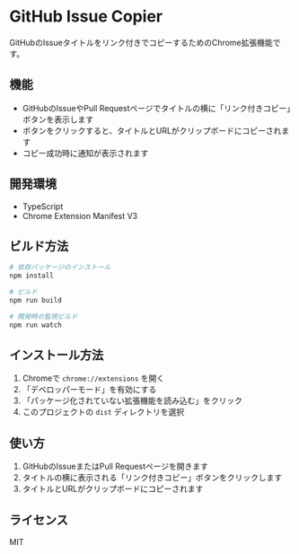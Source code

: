 # GitHub Issue Copier

GitHubのIssueタイトルをリンク付きでコピーするためのChrome拡張機能です。

## 機能

- GitHubのIssueやPull Requestページでタイトルの横に「リンク付きコピー」ボタンを表示します
- ボタンをクリックすると、タイトルとURLがクリップボードにコピーされます
- コピー成功時に通知が表示されます

## 開発環境

- TypeScript
- Chrome Extension Manifest V3

## ビルド方法

```bash
# 依存パッケージのインストール
npm install

# ビルド
npm run build

# 開発時の監視ビルド
npm run watch
```

## インストール方法

1. Chromeで `chrome://extensions` を開く
2. 「デベロッパーモード」を有効にする
3. 「パッケージ化されていない拡張機能を読み込む」をクリック
4. このプロジェクトの `dist` ディレクトリを選択

## 使い方

1. GitHubのIssueまたはPull Requestページを開きます
2. タイトルの横に表示される「リンク付きコピー」ボタンをクリックします
3. タイトルとURLがクリップボードにコピーされます

## ライセンス

MIT
